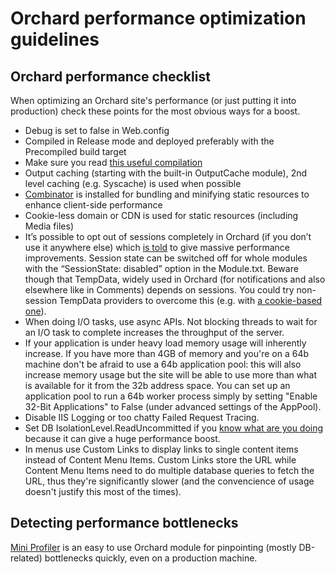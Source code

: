# Orchard performance optimization guidelines



## Orchard performance checklist

When optimizing an Orchard site's performance (or just putting it into production) check these points for the most obvious ways for a boost.

- Debug is set to false in Web.config
- Compiled in Release mode and deployed preferably with the Precompiled build target
- Make sure you read [this useful compilation](http://msdn.microsoft.com/en-us/library/ee377050.aspx)
- Output caching (starting with the built-in OutputCache module), 2nd level caching (e.g. Syscache) is used when possible
- [Combinator](https://orchard.codeplex.com/workitem/18793) is installed for bundling and minifying static resources to enhance client-side performance
- Cookie-less domain or CDN is used for static resources (including Media files)
- It’s possible to opt out of sessions completely in Orchard (if you don’t use it anywhere else) which [is told](https://orchard.codeplex.com/workitem/18793) to give massive performance improvements. Session state can be switched off for whole modules with the “SessionState: disabled” option in the Module.txt. Beware though that TempData, widely used in Orchard (for notifications and also elsewhere like in Comments) depends on sessions. You could try non-session TempData providers to overcome this (e.g. with [a cookie-based one](https://github.com/NuGet/NuGetGallery/blob/master/src/NuGetGallery/Infrastructure/CookieTempDataProvider.cs)).
- When doing I/O tasks, use async APIs. Not blocking threads to wait for an I/O task to complete increases the throughput of the server.
- If your application is under heavy load memory usage will inherently increase. If you have more than 4GB of memory and you're on a 64b machine don't be afraid to use a 64b application pool: this will also increase memory usage but the site will be able to use more than what is available for it from the 32b address space. You can set up an application pool to run a 64b worker process simply by setting "Enable 32-Bit Applications" to False (under advanced settings of the AppPool).
- Disable IIS Logging or too chatty Failed Request Tracing.
- Set DB IsolationLevel.ReadUncommitted if you [know what are you doing](http://stackoverflow.com/questions/2471055/why-use-a-read-uncommitted-isolation-level) because it can give a huge performance boost.
- In menus use Custom Links to display links to single content items instead of Content Menu Items. Custom Links store the URL while Content Menu Items need to do multiple database queries to fetch the URL, thus they're significantly slower (and the convencience of usage doesn't justify this most of the times).


## Detecting performance bottlenecks

[Mini Profiler](https://orchardprofiler.codeplex.com/) is an easy to use Orchard module for pinpointing (mostly DB-related) bottlenecks quickly, even on a production machine.